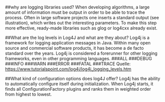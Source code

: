  ##why are logging libraries used?
When developing algorithms, a large amount of information must be output in order to be able to trace the process. Often in large software projects one inserts a standard output (see illustration), which writes out the interesting parameters. To make this step more effective, ready-made libraries such as glog or log4cxx already exist. 

##What are the log levels in Log4J and what are they about?
Log4j is a framework for logging application messages in Java. Within many open source and commercial software products, it has become a de facto standard over the years. Log4j is considered a forerunner for other logging frameworks, even in other programming languages.
###ALL
###DEBUG
###INFO
###WARN
###ERROR
###FATAL
###TRACE
Quelle: https://www.tutorialspoint.com/log4j/log4j_logging_levels.htm

##What kind of configuration options does log4J offer?
Log4j has the ability to automatically configure itself during initialization. When Log4j starts, it finds all ConfigurationFactory plugins and ranks them in weighted order from highest to lowest.